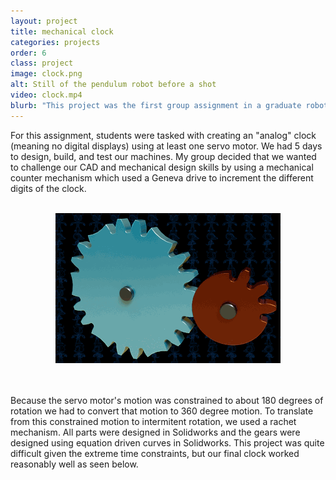 ```yaml
---
layout: project
title: mechanical clock
categories: projects
order: 6
class: project
image: clock.png
alt: Still of the pendulum robot before a shot
video: clock.mp4
blurb: "This project was the first group assignment in a graduate robotics class. The assignment was to create a clock using at least one servo-motor. Compared to the rest of the projects this project was significantly accelerated. We only had 5 days do design, model, and build the clock."
---
```

For this assignment, students were tasked with creating an "analog" clock (meaning no digital displays) using at least one servo motor. We had 5 days to design, build, and test our machines. My group decided that we wanted to challenge our CAD and mechanical design skills by using a mechanical counter mechanism which used a Geneva drive to increment the different digits of the clock. <br><br>
<p align="center">
<img src="/assets/gif/GenevaDrive.gif">
</p> <br><br> Because the servo motor's motion was constrained to about 180 degrees of rotation we had to convert that motion to 360 degree motion. To translate from this constrained motion to intermitent rotation, we used a rachet mechanism. All parts were designed in Solidworks and the gears were designed using equation driven curves in Solidworks. This project was quite difficult given the extreme time constraints, but our final clock worked reasonably well as seen below. 